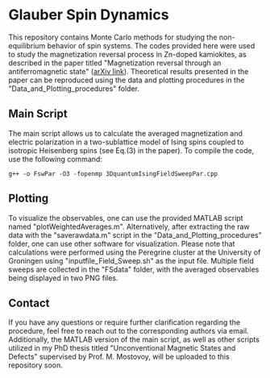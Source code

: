 # Glauber Spin Dynamics

This repository contains Monte Carlo methods for studying the non-equilibrium
behavior of spin systems. The codes provided here were used to study the magnetization
reversal process in Zn-doped kamiokites, as described in the paper
titled "Magnetization reversal through an antiferromagnetic state"
([arXiv link](https://arxiv.org/abs/2211.05028)). Theoretical results
presented in the paper can be reproduced using the data and plotting procedures in the "Data_and_Plotting_procedures" folder.

## Main Script

The main script allows us to calculate the averaged 
magnetization and electric polarization in a two-sublattice model of
Ising spins coupled to isotropic Heisenberg spins (see Eq.(3) in the
paper). To compile the code, use the following command:

```
g++ -o FswPar -O3 -fopenmp 3DquantumIsingFieldSweepPar.cpp
```

## Plotting

To visualize the observables, one can use the provided MATLAB script named
"plotWeightedAverages.m". Alternatively, after extracting the raw data
with the "saverawdata.m"
script in the "Data_and_Plotting_procedures" folder, one can use other software for visualization. Please
note that calculations were performed using the Peregrine
cluster at the University of Groningen using
"inputfile_Field_Sweep.sh" as
the input file.
Multiple field sweeps are collected in the "FSdata" folder, with the averaged observables being displayed in two PNG files.

## Contact

If you have any questions or require further clarification regarding
the procedure, feel free to reach out to the corresponding authors via
email. Additionally, the MATLAB version of the main script, as well as
other scripts utilized in my PhD thesis titled "Unconventional
Magnetic States and Defects" supervised by Prof. M. Mostovoy, will be uploaded to this repository soon.
